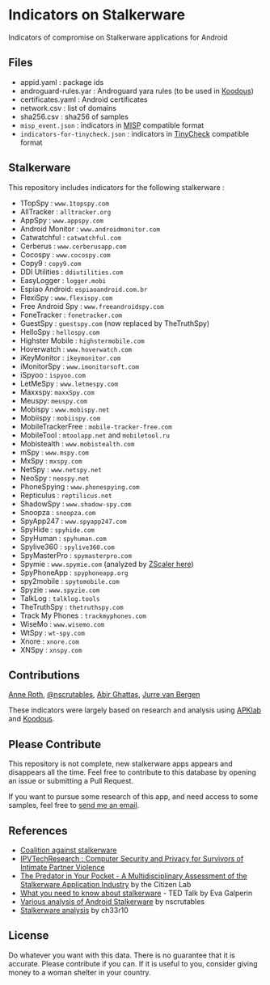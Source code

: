 # Indicators on Stalkerware

Indicators of compromise on Stalkerware applications for Android

## Files

* appid.yaml : package ids
* androguard-rules.yar : Androguard yara rules (to be used in [Koodous](https://koodous.com/))
* certificates.yaml : Android certificates
* network.csv : list of domains
* sha256.csv : sha256 of samples
* `misp_event.json` : indicators in [MISP](https://www.misp-project.org/) compatible format
* `indicators-for-tinycheck.json` : indicators in [TinyCheck](https://github.com/KasperskyLab/TinyCheck) compatible format

## Stalkerware

This repository includes indicators for the following stalkerware :

* 1TopSpy : `www.1topspy.com`
* AllTracker : `alltracker.org`
* AppSpy : `www.appspy.com`
* Android Monitor : `www.androidmonitor.com`
* Catwatchful : `catwatchful.com`
* Cerberus : `www.cerberusapp.com`
* Cocospy : `www.cocospy.com`
* Copy9 : `copy9.com`
* DDI Utilities : `ddiutilities.com`
* EasyLogger : `logger.mobi`
* Espiao Android: `espiaoandroid.com.br`
* FlexiSpy : `www.flexispy.com`
* Free Android Spy : `www.freeandroidspy.com`
* FoneTracker : `fonetracker.com`
* GuestSpy : `guestspy.com` (now replaced by TheTruthSpy)
* HelloSpy : `hellospy.com`
* Highster Mobile : `highstermobile.com`
* Hoverwatch : `www.hoverwatch.com`
* iKeyMonitor : `ikeymonitor.com`
* iMonitorSpy : `www.imonitorsoft.com`
* iSpyoo : `ispyoo.com`
* LetMeSpy : `www.letmespy.com`
* Maxxspy: `maxxSpy.com`
* Meuspy: `meuspy.com`
* Mobispy : `www.mobispy.net`
* Mobiispy : `mobiispy.com`
* MobileTrackerFree : `mobile-tracker-free.com`
* MobileTool : `mtoolapp.net` and `mobiletool.ru`
* Mobistealth : `www.mobistealth.com`
* mSpy : `www.mspy.com`
* MxSpy : `mxspy.com`
* NetSpy : `www.netspy.net`
* NeoSpy : `neospy.net`
* PhoneSpying : `www.phonespying.com`
* Repticulus : `reptilicus.net`
* ShadowSpy : `www.shadow-spy.com`
* Snoopza : `snoopza.com`
* SpyApp247 : `www.spyapp247.com`
* SpyHide : `spyhide.com`
* SpyHuman : `spyhuman.com`
* Spylive360 : `spylive360.com`
* SpyMasterPro : `spymasterpro.com`
* Spymie : `www.spymie.com` (analyzed by [ZScaler here](https://www.zscaler.com/blogs/research/why-you-shouldnt-trust-safe-spying-apps))
* SpyPhoneApp : `spyphoneapp.org`
* spy2mobile : `spytomobile.com`
* Spyzie : `www.spyzie.com`
* TalkLog : `talklog.tools`
* TheTruthSpy : `thetruthspy.com`
* Track My Phones : `trackmyphones.com`
* WiseMo : `www.wisemo.com`
* WtSpy : `wt-spy.com`
* Xnore : `xnore.com`
* XNSpy : `xnspy.com`

## Contributions

[Anne Roth](https://twitter.com/annalist), [@nscrutables](https://twitter.com/nscrutables), [Abir Ghattas](https://twitter.com/AbirGhattas), [Jurre van Bergen](https://twitter.com/DrWhax)

These indicators were largely based on research and analysis using [APKlab](https://www.apklab.io/) and [Koodous](https://koodous.com/).

## Please Contribute

This repository is not complete, new stalkerware apps appears and disappears all the time. Feel free to contribute to this database by opening an issue or submitting a Pull Request.

If you want to pursue some research of this app, and need access to some samples, feel free to [send me an email](https://www.randhome.io/contact/).

## References

* [Coalition against stalkerware](https://stopstalkerware.org/)
* [IPVTechResearch : Computer Security and Privacy for Survivors of Intimate Partner Violence](https://www.ipvtechresearch.org/)
* [The Predator in Your Pocket - A Multidisciplinary Assessment of the Stalkerware Application Industry](https://citizenlab.ca/2019/06/the-predator-in-your-pocket-a-multidisciplinary-assessment-of-the-stalkerware-application-industry/) by the Citizen Lab
* [What you need to know about stalkerware](https://www.ted.com/talks/eva_galperin_what_you_need_to_know_about_stalkerware/transcript?language=en) - TED Talk by Eva Galperin
* [Various analysis of Android Stalkerware](https://github.com/diskurse/android-stalkerware) by nscrutables
* [Stalkerware analysis](https://github.com/ch33r10/Stalkerware) by ch33r10

## License

Do whatever you want with this data. There is no guarantee that it is accurate. Please contribute if you can. If it is useful to you, consider giving money to a woman shelter in your country.
